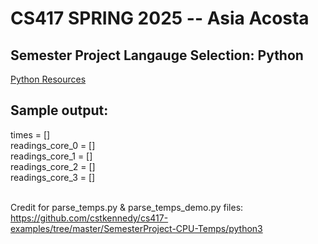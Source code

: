 # CS417 SPRING 2025 -- Asia Acosta

## Semester Project Langauge Selection: Python </br>
[Python Resources](https://www.w3schools.com/python/)</br>

## Sample output: </br>
times = []</br>
readings_core_0 = []</br>
readings_core_1 = []</br>
readings_core_2 = []</br>
readings_core_3 = []</br> </br>

Credit for parse_temps.py & parse_temps_demo.py files: https://github.com/cstkennedy/cs417-examples/tree/master/SemesterProject-CPU-Temps/python3 

